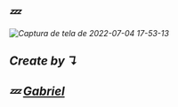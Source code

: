 ## <i>💤<br/>  

![Captura de tela de 2022-07-04 17-53-13](https://user-images.githubusercontent.com/92071360/177223365-9365615e-6f06-45cb-bd71-8d5ca349fef4.png)

## Create by  ↴
## 💤 <a href="https://instagram.com/gabrielbarrozs">Gabriel<a/>
